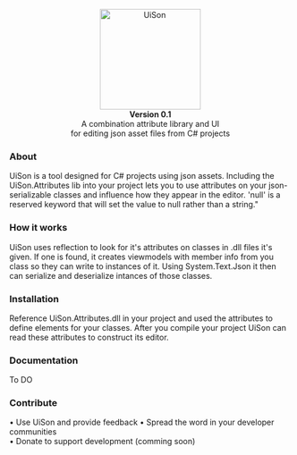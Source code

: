 <p align="center">
	<img src="https://raw.githubusercontent.com/knackname/UiSon/blob/main/UiSon/Images/logo.png" alt="UiSon" width="180" /><br>
	<b>Version 0.1</b><br>
	A combination attribute library and UI</br>
  for editing json asset files from C# projects
</p>

### About

UiSon is a tool designed for C# projects using json assets. Including the UiSon.Attributes lib into your project lets you to use attributes on your json-serializable classes and influence how they appear in the editor. 'null' is a reserved keyword that will set the value to null rather than a string."

### How it works

UiSon uses reflection to look for it's attributes on classes in .dll files it's given. If one is found, it creates viewmodels with member info from you class so they can write to instances of it. Using System.Text.Json it then can serialize and deserialize intances of those classes.

### Installation

Reference UiSon.Attributes.dll in your project and used the attributes to define elements for your classes. After you compile your project UiSon can read these attributes to construct its editor.

### Documentation

To DO

### Contribute

• Use UiSon and provide feedback 
• Spread the word in your developer communities  
• Donate to support development (comming soon)
